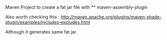 Maven Project to create a fat jar file with
** maven-assembly-plugin

Also worth checking this :
http://maven.apache.org/plugins/maven-shade-plugin/examples/includes-excludes.html

Although it generates same fat jar.